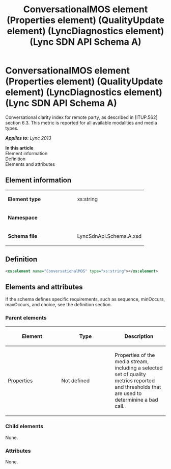 ﻿---
title: ConversationalMOS element (Properties element) (QualityUpdate element) (LyncDiagnostics element) (Lync SDN API Schema A)
TOCTitle: ConversationalMOS element
ms:assetid: 98e11e67-4e9e-d57f-7007-8eb179e2c93f
ms:mtpsurl: https://msdn.microsoft.com/en-us/library/Dn455016(v=office.15)
ms:contentKeyID: 57260893
ms.date: 07/24/2014
mtps_version: v=office.15
dev_langs:
- xml
---

# ConversationalMOS element (Properties element) (QualityUpdate element) (LyncDiagnostics element) (Lync SDN API Schema A)

Conversational clarity index for remote party, as described in \[ITUP.562\] section 6.3. This metric is reported for all available modalities and media types.


_**Applies to:** Lync 2013_

**In this article**  
Element information  
Definition  
Elements and attributes  

## Element information

<table>
<colgroup>
<col style="width: 50%" />
<col style="width: 50%" />
</colgroup>
<tbody>
<tr class="odd">
<td><p><strong>Element type</strong></p></td>
<td><p>xs:string</p></td>
</tr>
<tr class="even">
<td><p><strong>Namespace</strong></p></td>
<td><p></p></td>
</tr>
<tr class="odd">
<td><p><strong>Schema file</strong></p></td>
<td><p>LyncSdnApi.Schema.A.xsd</p></td>
</tr>
</tbody>
</table>


## Definition

``` xml
<xs:element name="ConversationalMOS" type="xs:string"></xs:element>
```

## Elements and attributes

If the schema defines specific requirements, such as sequence, minOccurs, maxOccurs, and choice, see the definition section.

### Parent elements

<table>
<colgroup>
<col style="width: 33%" />
<col style="width: 33%" />
<col style="width: 33%" />
</colgroup>
<thead>
<tr class="header">
<th><p>Element</p></th>
<th><p>Type</p></th>
<th><p>Description</p></th>
</tr>
</thead>
<tbody>
<tr class="odd">
<td><p><a href="properties-element-qualityupdate-element-lyncdiagnostics-element-lync-sdn-api-schema-a.md">Properties</a></p></td>
<td><p>Not defined</p></td>
<td><p>Properties of the media stream, including a selected set of quality metrics reported and thresholds that are used to determinine a bad call.</p></td>
</tr>
</tbody>
</table>


### Child elements

None.

### Attributes

None.

